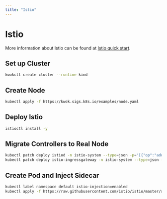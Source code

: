 ```yaml
---
title: "Istio"
---
```


# Istio

More information about Istio can be found at [Istio quick start].

## Set up Cluster

``` bash
kwokctl create cluster --runtime kind
```

## Create Node

``` bash
kubectl apply -f https://kwok.sigs.k8s.io/examples/node.yaml
```

## Deploy Istio

``` bash
istioctl install -y
```

## Migrate Controllers to Real Node

``` bash
kubectl patch deploy istiod -n istio-system --type=json -p='[{"op":"add","path":"/spec/template/spec/nodeName","value":"kwok-kwok-control-plane"}]'
kubectl patch deploy istio-ingressgateway -n istio-system --type=json -p='[{"op":"add","path":"/spec/template/spec/nodeName","value":"kwok-kwok-control-plane"}]'
```

## Create Pod and Inject Sidecar

``` bash
kubectl label namespace default istio-injection=enabled
kubectl apply -f https://raw.githubusercontent.com/istio/istio/master/samples/bookinfo/platform/kube/bookinfo.yaml
```

[Istio quick start]: https://istio.io/latest/docs/setup/getting-started/
